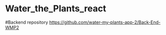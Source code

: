# Water_the_Plants_react
#Backend repository
https://github.com/water-my-plants-app-2/Back-End-WMP2
